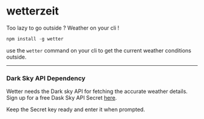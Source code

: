 # wetterzeit
Too lazy to go outside ? Weather on your cli !

```js
npm install -g wetter
```

use the `wetter` command on your cli to get the current weather conditions outside.

---

### Dark Sky API Dependency

Wetter needs the Dark sky API for fetching the accurate weather details. Sign up for a free Dask Sky API Secret <a href="https://darksky.net/dev/register" target="_blank">here</a>.

Keep the Secret key ready and enter it when prompted.
